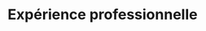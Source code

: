 ---
widget: experience
headless: true
active: true
weight: 40
title: Expérience professionnelle
subtitle: ''
date_format: Jan 2006
experience:
  - title: Stagiaire
    company: FC-NET
    company_url: 'https://www.fcnet.fr/'
    location: 25000 Besançon
    date_start: '2017-06-01'
    date_end: '2017-08-01'
    description: Fournisseur d'accès Internet régional local pour lequel j'ai configuré et étendu le gratuiciel open source OTRS.
    keywords:
      - Ticketing
      - Perl
      - OTRS
      - HTML
      - Javascript
  - title: Projet industriel
    company: CARL Software
    company_url: 'https://www.carl-software.fr/'
    location: 69760 Limonest
    date_start: '2018-01-01'
    date_end: '2018-07-01'
    description: Leader français dans le logiciel de GMAO et EAM. Notamment éditeur du progiciel CARL Source. Développement d'un connecteur BIM supportant le format IFC.  
    keywords:
      - Java
      - CassandraDB
      - Python
      - BIM
      - SQL
      - IFC
  - title: Stagiaire
    company: Planifico
    company_url: 'https://www.planifico.co/'
    location: J5A 0B3 QC - Canada
    date_start: '2018-07-01'
    date_end: '2018-09-01'
    description: Portage d'une application web vers des applications natives sur les plateformes Windows/iOS/Android via des webviews.
    keywords:
      - Android/Java
      - WebView
      - iOS/Swift
      - ElectronJS
  - title: Stagiaire
    company: SynAApS
    company_url: 'https://www.synaaps.com/'
    location: 69603 Villeurbanne
    date_start: '2019-02-01'
    date_end: '2019-07-01'
    description: Mise en place d'une solution de supervision centralisée, distribuée, qui peut être mise à l'échelle.
    keywords:
      - Monitoring
      - SNMP
      - Nagios
      - Centreon
  - title: Ingénieur DevOps
    company: Ciril GROUP
    company_url: 'https://www.cirilgroup.com/'
    location: 69603 Villeurbanne
    date_start: '2019-07-01'
    date_end: ''
    description:
    keywords:
      - Docker
      - TypeScript
      - VueJS
      - Vmware

---